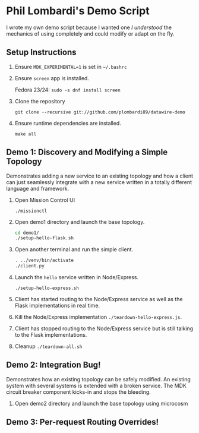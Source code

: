 # Phil Lombardi's Demo Script

I wrote my own demo script because I wanted one *I understood* the mechanics of using completely and could modify or adapt on the fly.

## Setup Instructions

1. Ensure `MDK_EXPERIMENTAL=1` is set in `~/.bashrc`
2. Ensure `screen` app is installed.

    Fedora 23/24:
    `sudo -s dnf install screen`

3. Clone the repository

   `git clone --recursive git://github.com/plombardi89/datawire-demo`

4. Ensure runtime dependencies are installed.

    `make all`

## Demo 1: Discovery and Modifying a Simple Topology

Demonstrates adding a new service to an existing topology and how a client can just seamlessly integrate with a new service written in a totally different language and framework.

1. Open Mission Control UI

   `./missionctl`
   
2. Open demo1 directory and launch the base topology.

    ```bash
    cd demo1/
    ./setup-hello-flask.sh
    ```
    
3. Open another terminal and run the simple client.

    ```bash
    . ../venv/bin/activate
    ./client.py
    ```
    
4. Launch the `hello` service written in Node/Express.
    
   `./setup-hello-express.sh`  
    
5. Client has started routing to the Node/Express service as well as the Flask implementations in real time. 
6. Kill the Node/Express implementation `./teardown-hello-express.js`.
7. Client has stopped routing to the Node/Express service but is still talking to the Flask implementations.
8. Cleanup `./teardown-all.sh`

## Demo 2: Integration Bug!

Demonstrates how an existing topology can be safely modified. An existing system with several systems is extended with a broken service. The MDK circuit breaker component kicks-in and stops the bleeding.

1. Open demo2 directory and launch the base topology using microcosm

## Demo 3: Per-request Routing Overrides!

